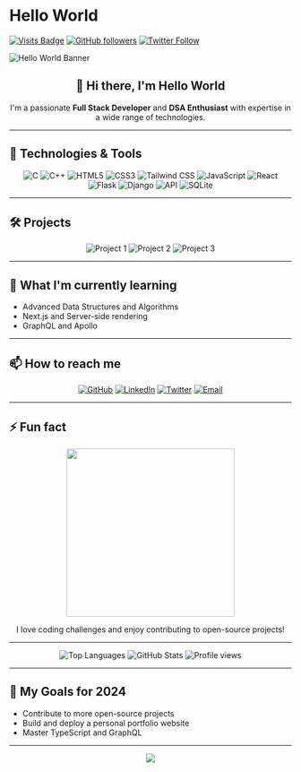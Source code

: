 # Hello World

[![Visits Badge](https://badges.pufler.dev/visits/HelloWorld186-lang/HelloWorld186-lang)](https://github.com/HelloWorld186-lang)
[![GitHub followers](https://img.shields.io/github/followers/HelloWorld186-lang?label=Follow&style=social)](https://github.com/HelloWorld186-lang/?tab=followers)
[![Twitter Follow](https://img.shields.io/twitter/follow/HelloWorld186?style=social)](https://twitter.com/HelloWorld186)

![Hello World Banner](https://your-image-link-here)

<h2 align="center">👋 Hi there, I'm Hello World</h2>
<p align="center">I'm a passionate <strong>Full Stack Developer</strong> and <strong>DSA Enthusiast</strong> with expertise in a wide range of technologies.</p>

---

## 🔧 Technologies & Tools

<div align="center">
  <img src="https://img.shields.io/badge/-C-05122A?style=flat&logo=c" alt="C"/>
  <img src="https://img.shields.io/badge/-C++-00599C?style=flat&logo=c%2B%2B" alt="C++"/>
  <img src="https://img.shields.io/badge/-HTML5-E34F26?style=flat&logo=html5&logoColor=white" alt="HTML5"/>
  <img src="https://img.shields.io/badge/-CSS3-1572B6?style=flat&logo=css3" alt="CSS3"/>
  <img src="https://img.shields.io/badge/-Tailwind%20CSS-38B2AC?style=flat&logo=tailwind-css&logoColor=white" alt="Tailwind CSS"/>
  <img src="https://img.shields.io/badge/-JavaScript-F7DF1E?style=flat&logo=javascript&logoColor=333" alt="JavaScript"/>
  <img src="https://img.shields.io/badge/-React-61DAFB?style=flat&logo=react&logoColor=333" alt="React"/>
  <img src="https://img.shields.io/badge/-Flask-000000?style=flat&logo=flask&logoColor=white" alt="Flask"/>
  <img src="https://img.shields.io/badge/-Django-092E20?style=flat&logo=django&logoColor=white" alt="Django"/>
  <img src="https://img.shields.io/badge/-API-FF6F00?style=flat&logo=api&logoColor=white" alt="API"/>
  <img src="https://img.shields.io/badge/-SQLite-003B57?style=flat&logo=sqlite&logoColor=white" alt="SQLite"/>
</div>

---

## 🛠️ Projects

<div align="center">
  <img src="https://github-readme-stats.vercel.app/api/pin/?username=HelloWorld186-lang&repo=Project1&theme=radical" alt="Project 1"/>
  <img src="https://github-readme-stats.vercel.app/api/pin/?username=HelloWorld186-lang&repo=Project2&theme=radical" alt="Project 2"/>
  <img src="https://github-readme-stats.vercel.app/api/pin/?username=HelloWorld186-lang&repo=Project3&theme=radical" alt="Project 3"/>
</div>

---

## 🌱 What I'm currently learning

- Advanced Data Structures and Algorithms
- Next.js and Server-side rendering
- GraphQL and Apollo

---

## 📫 How to reach me

<div align="center">
  <a href="https://github.com/HelloWorld186-lang"><img src="https://img.shields.io/badge/GitHub-%2312100E.svg?&style=for-the-badge&logo=GitHub&logoColor=white" alt="GitHub"/></a>
  <a href="#"><img src="https://img.shields.io/badge/LinkedIn-%230077B5.svg?&style=for-the-badge&logo=linkedin&logoColor=white" alt="LinkedIn"/></a>
  <a href="https://twitter.com/HelloWorld186"><img src="https://img.shields.io/badge/Twitter-%231DA1F2.svg?&style=for-the-badge&logo=Twitter&logoColor=white" alt="Twitter"/></a>
  <a href="mailto:hello.world@example.com"><img src="https://img.shields.io/badge/Email-%230077B5.svg?&style=for-the-badge&logo=Gmail&logoColor=white" alt="Email"/></a>
</div>

---

## ⚡ Fun fact

<p align="center">
  <img src="https://media.giphy.com/media/13HgwGsXF0aiGY/giphy.gif" width="300"/>
</p>
<p align="center">I love coding challenges and enjoy contributing to open-source projects!</p>

---

<div align="center">
  <img src="https://github-readme-stats.vercel.app/api/top-langs/?username=HelloWorld186-lang&layout=compact&theme=radical" alt="Top Languages"/>
  <img src="https://github-readme-stats.vercel.app/api?username=HelloWorld186-lang&show_icons=true&count_private=true&hide=issues&theme=radical" alt="GitHub Stats"/>
  <img src="https://gpvc.arturio.dev/HelloWorld186-lang" alt="Profile views"/>
</div>

---

## 🎯 My Goals for 2024

- Contribute to more open-source projects
- Build and deploy a personal portfolio website
- Master TypeScript and GraphQL

---

<div align="center">
  <img src="https://your-footer-image-link-here"/>
</div>
